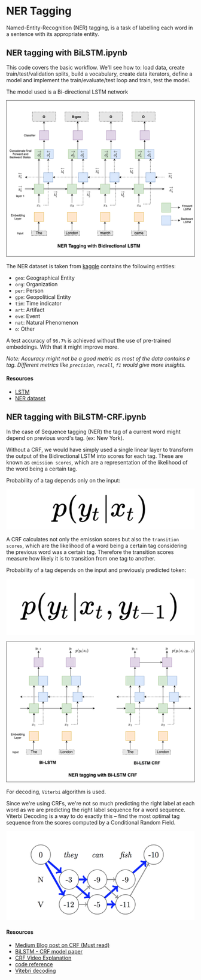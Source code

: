 # NER Tagging

Named-Entity-Recognition (NER) tagging, is a task of labelling each word in a sentence with its appropriate entity.

## NER tagging with BiLSTM.ipynb

This code covers the basic workflow. We'll see how to: load data, create train/test/validation splits, build a vocabulary, create data iterators, define a model and implement the train/evaluate/test loop and train, test the model.

The model used is a Bi-directional LSTM network

![ner](../../../assets/images/applications/classification/ner_lstm.png)

The NER dataset is taken from [kaggle](https://www.kaggle.com/abhinavwalia95/entity-annotated-corpus) contains the following entities:

- `geo`: Geographical Entity
- `org`: Organization
- `per`: Person
- `gpe`: Geopolitical Entity
- `tim`: Time indicator
- `art`: Artifact
- `eve`: Event
- `nat`: Natural Phenomenon
- `o`: Other

A test accuracy of `96.7%` is achieved without the use of pre-trained embeddings. With that it might improve more.

*Note: Accuracy might not be a good metric as most of the data contains `O` tag. Different metrics like `precision`, `recall`, `f1` would give more insights.*

#### Resources

- [LSTM](https://github.com/graviraja/100-Days-of-NLP/blob/master/architectures/RNN.ipynb)
- [NER dataset](https://www.kaggle.com/abhinavwalia95/entity-annotated-corpus)

## NER tagging with BiLSTM-CRF.ipynb

In the case of Sequence tagging (NER) the tag of a current word might depend on previous word's tag. (ex: New York).

Without a CRF, we would have simply used a single linear layer to transform the output of the Bidirectional LSTM into scores for each tag. These are known as `emission scores`, which are a representation of the likelihood of the word being a certain tag.

Probability of a tag depends only on the input:

![ner](../../../assets/images/applications/classification/lstm_eq.png)

A CRF calculates not only the emission scores but also the `transition scores`, which are the likelihood of a word being a certain tag considering the previous word was a certain tag. Therefore the transition scores measure how likely it is to transition from one tag to another.

Probability of a tag depends on the input and previously predicted token:

![ner](../../../assets/images/applications/classification/crf_eq.png)

![ner](../../../assets/images/applications/classification/bilstm_crf.png)

For decoding, `Viterbi` algorithm is used.

Since we're using CRFs, we're not so much predicting the right label at each word as we are predicting the right label sequence for a word sequence. Viterbi Decoding is a way to do exactly this – find the most optimal tag sequence from the scores computed by a Conditional Random Field.

![ner](../../../assets/images/applications/classification/viterbi.png)

#### Resources

- [Medium Blog post on CRF (Must read)](https://towardsdatascience.com/implementing-a-linear-chain-conditional-random-field-crf-in-pytorch-16b0b9c4b4ea)
- [BiLSTM - CRF model paper](https://arxiv.org/pdf/1508.01991.pdf)
- [CRF Video Explanation](https://www.youtube.com/watch?v=GF3iSJkgPbA)
- [code reference](https://github.com/Gxzzz/BiLSTM-CRF)
- [Vitebri decoding](https://github.com/sgrvinod/a-PyTorch-Tutorial-to-Sequence-Labeling#viterbi-decoding)